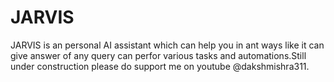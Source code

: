 # JARVIS 
JARVIS is an personal AI assistant which can help you in ant ways like it can give answer of any query can perfor various tasks and automations.Still under construction please do support me on youtube @dakshmishra311.
